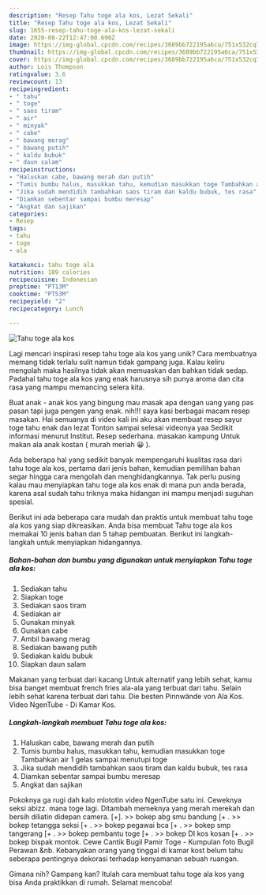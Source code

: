 ```yaml
---
description: "Resep Tahu toge ala kos, Lezat Sekali"
title: "Resep Tahu toge ala kos, Lezat Sekali"
slug: 1655-resep-tahu-toge-ala-kos-lezat-sekali
date: 2020-08-22T12:47:00.690Z
image: https://img-global.cpcdn.com/recipes/3689bb722195a6ca/751x532cq70/tahu-toge-ala-kos-foto-resep-utama.jpg
thumbnail: https://img-global.cpcdn.com/recipes/3689bb722195a6ca/751x532cq70/tahu-toge-ala-kos-foto-resep-utama.jpg
cover: https://img-global.cpcdn.com/recipes/3689bb722195a6ca/751x532cq70/tahu-toge-ala-kos-foto-resep-utama.jpg
author: Lois Thompson
ratingvalue: 3.6
reviewcount: 13
recipeingredient:
- " tahu"
- " toge"
- " saos tiram"
- " air"
- " minyak"
- " cabe"
- " bawang merag"
- " bawang putih"
- " kaldu bubuk"
- " daun salam"
recipeinstructions:
- "Haluskan cabe, bawang merah dan putih"
- "Tumis bumbu halus, masukkan tahu, kemudian masukkan toge Tambahkan air 1 gelas sampai menutupi toge"
- "Jika sudah mendidih tambahkan saos tiram dan kaldu bubuk, tes rasa"
- "Diamkan sebentar sampai bumbu meresap"
- "Angkat dan sajikan"
categories:
- Resep
tags:
- tahu
- toge
- ala

katakunci: tahu toge ala 
nutrition: 189 calories
recipecuisine: Indonesian
preptime: "PT13M"
cooktime: "PT53M"
recipeyield: "2"
recipecategory: Lunch

---
```



![Tahu toge ala kos](https://img-global.cpcdn.com/recipes/3689bb722195a6ca/751x532cq70/tahu-toge-ala-kos-foto-resep-utama.jpg)

Lagi mencari inspirasi resep tahu toge ala kos yang unik? Cara membuatnya memang tidak terlalu sulit namun tidak gampang juga. Kalau keliru mengolah maka hasilnya tidak akan memuaskan dan bahkan tidak sedap. Padahal tahu toge ala kos yang enak harusnya sih punya aroma dan cita rasa yang mampu memancing selera kita.

Buat anak - anak kos yang bingung mau masak apa dengan uang yang pas pasan tapi juga pengen yang enak. nih!!! saya kasi berbagai macam resep masakan. Hai semuanya di video kali ini aku akan membuat resep sayur toge tahu enak dan lezat Tonton sampai selesai videonya yaa Sedikit informasi menurut Institut. Resep sederhana. masakan kampung Untuk makan ala anak kostan ( murah meriah 😀 ).

Ada beberapa hal yang sedikit banyak mempengaruhi kualitas rasa dari tahu toge ala kos, pertama dari jenis bahan, kemudian pemilihan bahan segar hingga cara mengolah dan menghidangkannya. Tak perlu pusing kalau mau menyiapkan tahu toge ala kos enak di mana pun anda berada, karena asal sudah tahu triknya maka hidangan ini mampu menjadi suguhan spesial.


Berikut ini ada beberapa cara mudah dan praktis untuk membuat tahu toge ala kos yang siap dikreasikan. Anda bisa membuat Tahu toge ala kos memakai 10 jenis bahan dan 5 tahap pembuatan. Berikut ini langkah-langkah untuk menyiapkan hidangannya.

<!--inarticleads1-->

##### Bahan-bahan dan bumbu yang digunakan untuk menyiapkan Tahu toge ala kos:

1. Sediakan  tahu
1. Siapkan  toge
1. Sediakan  saos tiram
1. Sediakan  air
1. Gunakan  minyak
1. Gunakan  cabe
1. Ambil  bawang merag
1. Sediakan  bawang putih
1. Sediakan  kaldu bubuk
1. Siapkan  daun salam


Makanan yang terbuat dari kacang Untuk alternatif yang lebih sehat, kamu bisa banget membuat french fries ala-ala yang terbuat dari tahu. Selain lebih sehat karena terbuat dari tahu. Die besten Pinnwände von Ala Kos. Video NgenTube - Di Kamar Kos. 

<!--inarticleads2-->

##### Langkah-langkah membuat Tahu toge ala kos:

1. Haluskan cabe, bawang merah dan putih
1. Tumis bumbu halus, masukkan tahu, kemudian masukkan toge Tambahkan air 1 gelas sampai menutupi toge
1. Jika sudah mendidih tambahkan saos tiram dan kaldu bubuk, tes rasa
1. Diamkan sebentar sampai bumbu meresap
1. Angkat dan sajikan


Pokoknya ga rugi dah kalo mlototin video NgenTube satu ini. Ceweknya seksi abizz. mana toge lagi. Ditambah memeknya yang merah merekah dan bersih diliatin didepan camera. [+]. &gt;&gt; bokep abg smu bandung [+ . &gt;&gt; bokep tetangga seksi [+ . &gt;&gt; bokep pegawai bca [+ . &gt;&gt; bokep smp tangerang [+ . &gt;&gt; bokep pembantu toge [+ . &gt;&gt; bokep DI kos kosan [+ . &gt;&gt; bokep bispak montok. Cewe Cantik Bugil Pamir Toge - Kumpulan foto Bugil Perawan &amp;nb. Kebanyakan orang yang tinggal di kamar kost belum tahu seberapa pentingnya dekorasi terhadap kenyamanan sebuah ruangan. 

Gimana nih? Gampang kan? Itulah cara membuat tahu toge ala kos yang bisa Anda praktikkan di rumah. Selamat mencoba!
